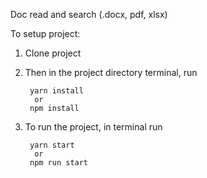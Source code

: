 Doc read and search (.docx, pdf, xlsx)

To setup project:

1.  Clone project
2.  Then in the project directory terminal, run

         yarn install
          or
         npm install

3.  To run the project, in terminal run

         yarn start
          or
         npm run start
